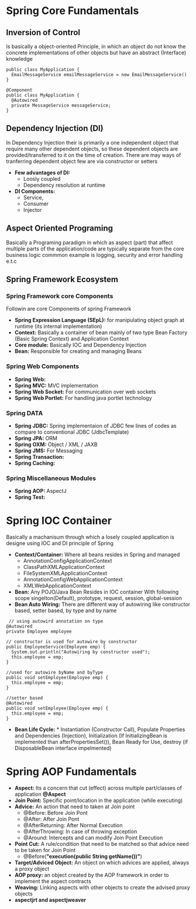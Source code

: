 
# Spring Core Fundamentals 

## Inversion of Control
Is basically a object-oriented Principle, in which an object do not know the concrete implementations of other objects but have an abstract (Interface) knowledge 

```
public class MyApplication {
  EmailMessageService emailMessageService = new EmailMessageService()
}
```
```
@Component
public class MyApplication {
  @Autowired
  private MessageService messageService;
}
```

## Dependency Injection (DI)
In Dependency Injection their is primarily a one independent object that require many other dependent objects, so these dependent objects are provided/transferred to it on the time of creation.
There are may ways of tranferring dependent object few are via constructor or setters
 * **Few advantages of DI:**
    -  Loosly coupled
    -  Dependency resolution at runtime
  * **DI Components:**
    -  Service,
    -  Consumer
    -  Injector

## Aspect Oriented Programing
Basically a Programing paradigm in which as aspect (part) that affect multiple parts of the application/code are typically separate from the core business logic commmon example is logging, security and error handling e.t.c

## Spring Framework Ecosystem

  ### Spring Framework core Components
  Followin are core Components of spring Framework
  * **Spring Expression Language (SEpL):** for manipulating object graph at runtime (its internal implementation)
  * **Context:** Basically a container of bean mainly of two type Bean Factory (Basic Spring Context) and Application Context
  * **Core module:** Basically IOC and Dependency Injection
  * **Bean:** Responsible for creating and managing Beans

  ### Spring Web Components
  * **Spring Web:** 
  * **Spring MVC:** MVC implementation
  * **Spring Web Socket:** For communication over web sockets
  * **Spring Web Portlet:** For handling java portlet technology

  ### Spring DATA
  * **Spring JDBC:** Spring implementaion of JDBC few lines of codes as compare to conventional JDBC (JdbcTemplate) 
  * **Spring JPA:** ORM
  * **Spring OXM:** Object / XML / JAXB
  * **Spring JMS:** For Messaging
  * **Spring Transaction:**
  * **Spring Caching:**

  ### Spring Miscellaneous Modules
  * **Spring AOP:** AspectJ
  * **Spring Test:**

# Spring IOC Container
Basically a machanisum through which a losely coupled application is designe using IOC and DI principle of Spring
  * **Context/Container:** Where all beans resides in Spring and managed
    *  AnnotationConfigApplicationContext
    *  ClassPathXMLApplicationContext
    *  FileSystemXMLApplicationContext
    *  AnnotationConfigWebApplicationContext
    *  XMLWebApplicationContext
  *  **Bean:** Any POJO/Java Bean Resides in IOC container With following scope singelton(Default), prototype, request, session, global-session
  *  **Bean Auto Wiring:** There are different way of autowiring like constructor based, setter based, by type and by name
   ~~~
    // using autowird annotation on type
@Autowired
private Employee employee
~~~
~~~
// constructor is used for autowire by constructor
public EmployeeService(Employee emp) {
  System.out.println("Autowiring by constructor used");
  this.employee = emp;
}
~~~
~~~
//used for autowire byName and byType
public void setEmployee(Employee emp) {
  this.employee = emp;
}
~~~
~~~
//setter based
@Autowired
public void setEmployee(Employee emp) {
  this.employee = emp;
}
~~~
  *  **Bean Life Cycle:**
    *  Instantiation (Constructor Call), Populate Properties and Dependencies (Injection), Initialization (If InitializingBean is implemented than afterPropertiesSet()), Bean Ready for Use, destroy (if DisposableBean interface impelmented)
     
# Spring AOP Fundamentals 
  * **Aspect:** Its a concern that cut (effect) across multiple part/classes of application **@Aspect**
  * **Join Point:** Specific point/location in the application (while executing)
  * **Advice:** An action that need to taken at Join point
    * @Before: Before Join Pont
    * @After: After Join Pont
    * @AfterReturning: After Normal Execution
    * @AfterThrowing: In case of throwing exception
    * @Around: Intercepts and can modify Join Point Execution
  * **Point Cut:** A rule/condition that need to be matched so that advice need to be taken for Join Point
    * @Before(**"execution(public String getName())"**)
  * **Target/Adviced Object:** An object on which advices are applied, always a proxy object
  * **AOP proxy:** an object created by the AOP framework in order to implement the aspect contracts
  * **Weaving:** Linking aspects with other objects to create the advised proxy objects
  * **aspectjrt and aspectjweaver**
  


  
